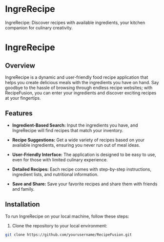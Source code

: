 # IngreRecipe
IngreRecipe: Discover recipes with available ingredients, your kitchen companion for culinary creativity.

# IngreRecipe

## Overview

IngreRecipe is a dynamic and user-friendly food recipe application that helps you create delicious meals with the ingredients you have on hand. Say goodbye to the hassle of browsing through endless recipe websites; with RecipeFusion, you can enter your ingredients and discover exciting recipes at your fingertips.

## Features

- **Ingredient-Based Search:** Input the ingredients you have, and IngreRecipe will find recipes that match your inventory.

- **Recipe Suggestions:** Get a wide variety of recipes based on your available ingredients, ensuring you never run out of meal ideas.

- **User-Friendly Interface:** The application is designed to be easy to use, even for those with limited culinary experience.

- **Detailed Recipes:** Each recipe comes with step-by-step instructions, ingredient lists, and nutritional information.

- **Save and Share:** Save your favorite recipes and share them with friends and family.

## Installation

To run IngreRecipe on your local machine, follow these steps:

1. Clone the repository to your local environment:

```bash
git clone https://github.com/yourusername/RecipeFusion.git
